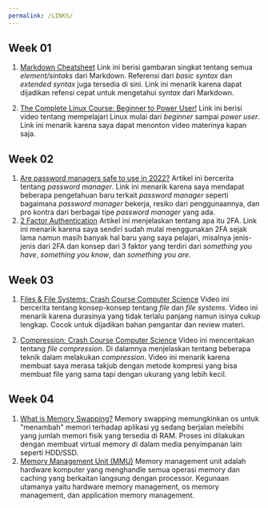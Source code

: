 ```yaml
---
permalink: /LINKS/
---
```


## Week 01

1. [Markdown Cheatsheet](https://www.markdownguide.org/cheat-sheet/)
   Link ini berisi gambaran singkat tentang semua _element/sintaks_ dari Markdown. Referensi dari _basic syntax_ dan _extended syntax_ juga tersedia di sini. Link ini menarik karena dapat dijadikan refensi cepat untuk mengetahui _syntax_ dari Markdown.

2. [The Complete Linux Course: Beginner to Power User!](https://youtu.be/wBp0Rb-ZJak)
   Link ini berisi video tentang mempelajari Linux mulai dari _beginner_ sampai _power user_. Link ini menarik karena saya dapat menonton video materinya kapan saja.

## Week 02

1. [Are password managers safe to use in 2022?](https://cybernews.com/best-password-managers/are-password-managers-safe/)
   Artikel ini bercerita tentang _password manager_. Link ini menarik karena saya mendapat beberapa pengetahuan baru terkait _password manager_ seperti bagaimana _password manager_ bekerja, resiko dari penggunaannya, dan pro kontra dari berbagai tipe _password manager_ yang ada.
2. [2 Factor Authentication](https://authy.com/what-is-2fa/)
   Artikel ini menjelaskan tentang apa itu 2FA. Link ini menarik karena saya sendiri sudah mulai menggunakan 2FA sejak lama namun masih banyak hal baru yang saya pelajari, misalnya jenis-jenis dari 2FA dan konsep dari 3 faktor yang terdiri dari _something you have_, _something you know_, dan _something you are_.
   
## Week 03

1. [Files & File Systems: Crash Course Computer Science](https://youtu.be/KN8YgJnShPM)
   Video ini bercerita tentang konsep-konsep tentang _file_ dan _file systems_. Video ini menarik karena durasinya yang tidak terlalu panjang namun isinya cukup lengkap. Cocok untuk dijadikan bahan pengantar dan review materi.
   
2. [Compression: Crash Course Computer Science](https://youtu.be/OtDxDvCpPL4)
   Video ini menceritakan tentang _file compression_. Di dalamnya menjelaskan tentang beberapa teknik dalam melakukan _compression_. Video ini menarik karena membuat saya merasa takjub dengan metode kompresi yang bisa membuat file yang sama tapi dengan ukurang yang lebih kecil.

## Week 04

1. [What is Memory Swapping?](https://www.enterprisestorageforum.com/hardware/what-is-memory-swapping/)
   Memory swapping memungkinkan os untuk "menambah" memori terhadap aplikasi yg sedang berjalan melebihi yang jumlah memori fisik yang tersedia di RAM. Proses ini dilakukan dengan membuat virtual memory di dalam media penyimpanan lain seperti HDD/SSD.
2. [Memory Management Unit (MMU)](https://whatis.techtarget.com/definition/memory-management-unit-MMU)
   Memory management unit adalah hardware komputer yang menghandle semua operasi memory dan caching yang berkaitan langsung dengan processor. Kegunaan utamanya yaitu hardware memory management, os memory management, dan application memory management.
   
